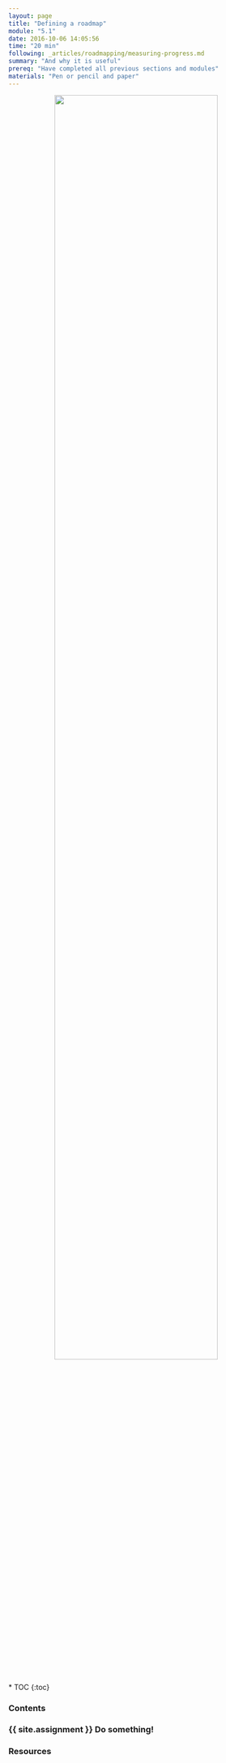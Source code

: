 ```yaml
---
layout: page
title: "Defining a roadmap"
module: "5.1"
date: 2016-10-06 14:05:56
time: "20 min"
following: _articles/roadmapping/measuring-progress.md
summary: "And why it is useful"
prereq: "Have completed all previous sections and modules"
materials: "Pen or pencil and paper"
---
```

<p align="center">
<img src="https://raw.githubusercontent.com/ohwmakers/OHM-curriculum/gh-pages/img/work_in_progress_banner.svg" width="80%"/>
</p>
* TOC
{:toc}

### Contents
### {{ site.assignment }} Do something!

### Resources
